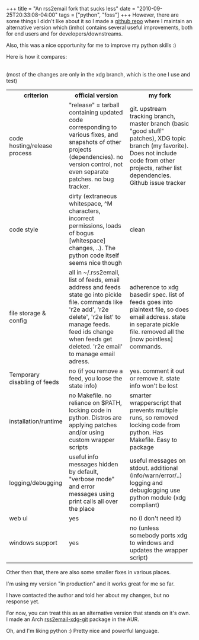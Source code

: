 +++
title = "An rss2email fork that sucks less"
date = "2010-09-25T20:33:08-04:00"
tags = ["python", "foss"]
+++
However, there are some things I didn't like about it so I made a <a href="http://github.com/Dieterbe/rss2email/">github repo</a> where I maintain an alternative version which (imho) contains several useful improvements, both for end users and for developers/downstreams.<br />

Also, this was a nice opportunity for me to improve my python skills :)</p>

<p>Here is how it compares:<br />

<!--more--><br />

(most of the changes are only in the xdg branch, which is the one I use and test)</p>

<table>

<tr>

<th>criterion</th>

<th>official version</th>

<th>my fork</th>

</tr>

<tr>

<td>code hosting/release process</td>

<td>"release" = tarball containing updated code corresponding to various fixes, and snapshots of other projects (dependencies).  no version control, not even separate patches.  no bug tracker.</td>

<td>git. upstream tracking branch, master branch (basic "good stuff" patches), XDG topic branch (my favorite).  Does not include code from other projects, rather list dependencies.  Github issue tracker</td>

</tr>

<tr>

<td>code style</td>

<td>dirty (extraneous whitespace, ^M characters, incorrect permissions, loads of bogus [whitespace] changes, ..).  The python code itself seems nice though</td>

<td>clean</td>

</tr>

<tr>

<td>file storage &amp; config</td>

<td>all in ~/.rss2email, list of feeds, email address and feeds state go into pickle file. commands like 'r2e add', 'r2e delete', 'r2e list' to manage feeds. feed ids change when feeds get deleted.  'r2e email' to manage email adress.</td>

<td>adherence to xdg basedir spec. list of feeds goes into plaintext file, so does email address.  state in separate pickle file.  removed all the [now pointless] commands.</td>

</tr>

<tr>

<td>Temporary disabling of feeds</td>

<td>no (if you remove a feed, you loose the state info)</td>

<td>yes.  comment it out or remove it.  state info won't be lost</td>

</tr>

<tr>

<td>installation/runtime</td>

<td>no Makefile.  no reliance on $PATH, locking code in python.  Distros are applying patches and/or using custom wrapper scripts</td>

<td>smarter wrapperscript that prevents multiple runs, so removed locking code from python.  Has Makefile.  Easy to package</td>

</tr>

<tr>

<td>logging/debugging</td>

<td>useful info messages hidden by default, "verbose mode" and error messages using print calls all over the place</td>

<td>useful messages on stdout.  additional (info/warn/error/..) logging and debuglogging use python module (xdg compliant)</td>

</tr>

<tr>

<td>web ui</td>

<td>yes</td>

<td>no (I don't need it)</td>

</tr>

<tr>

<td>windows support</td>

<td>yes</td>

<td>no (unless somebody ports xdg to windows and updates the wrapper script)</td>

</tr>

</table>

<p>Other then that, there are also some smaller fixes in various places.</p>

<p>I'm using my version "in production" and it works great for me so far.<br />

I have contacted the author and told her about my changes, but no response yet.<br />

For now, you can treat this as an alternative version that stands on it's own.  I made an Arch <a href="http://aur.archlinux.org/packages.php?ID=41136">rss2email-xdg-git</a> package in the AUR.</p>

<p>Oh, and I'm liking python :)  Pretty nice and powerful language.</p>
